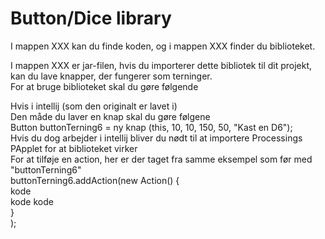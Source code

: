 # Button/Dice library

I mappen XXX kan du finde koden, og i mappen XXX finder du biblioteket.<br>

I mappen XXX er jar-filen, hvis du importerer dette bibliotek til dit projekt, kan du lave knapper, der fungerer som terninger.<br>
For at bruge biblioteket skal du gøre følgende<br>

Hvis i intellij (som den originalt er lavet i) <br>
Den måde du laver en knap skal du gøre følgene<br>
Button buttonTerning6 = ny knap (this, 10, 10, 150, 50, "Kast en D6");<br>
Hvis du dog arbejder i intellij bliver du nødt til at importere Processings PApplet for at biblioteket virker<br>
For at tilføje en action, her er der taget fra samme eksempel som før med "buttonTerning6" <br>
 buttonTerning6.addAction(new Action() { <br>
     kode <br>
        kode kode <br>
 }<br>
 ); <br>

